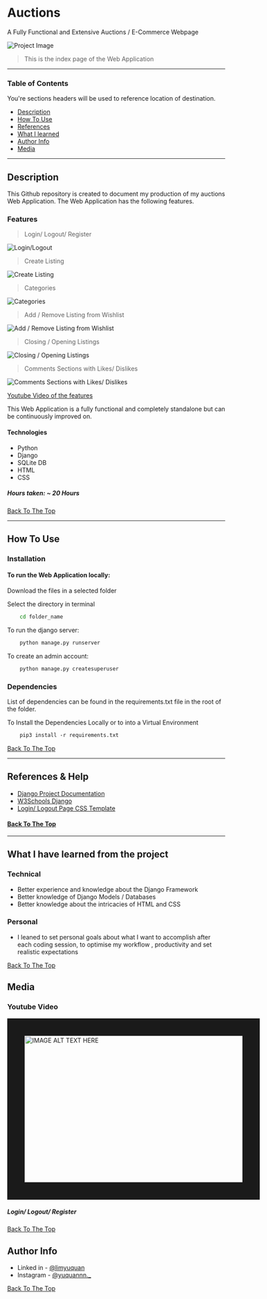 ﻿# Auctions
 A Fully Functional and Extensive Auctions / E-Commerce Webpage

![Project Image](https://github.com/limyuquan/auctions/blob/main/auctions/static/readme/indexgif.gif)

> This is the index page of the Web Application

---

### Table of Contents
You're sections headers will be used to reference location of destination.

- [Description](#description)
- [How To Use](#how-to-use)
- [References](#references)
- [What I learned](#what-i-have-learned-from-the-project)
- [Author Info](#author-info)
- [Media](#media)

---

## Description

This Github repository is created to document my production of my auctions Web Application. The Web Application has the following features.

### Features

> Login/ Logout/ Register

![Login/Logout](https://github.com/limyuquan/auctions/blob/main/auctions/static/readme/logingif.gif)

> Create Listing

![Create Listing](https://github.com/limyuquan/auctions/blob/main/auctions/static/readme/creategif.gif)

> Categories

![Categories](https://github.com/limyuquan/auctions/blob/main/auctions/static/readme/categoriesgif.gif)

> Add / Remove Listing from Wishlist

![Add / Remove Listing from Wishlist](https://github.com/limyuquan/auctions/blob/main/auctions/static/readme/wishlistgif.gif)

> Closing / Opening Listings

![Closing / Opening Listings](https://github.com/limyuquan/auctions/blob/main/auctions/static/readme/openclosegif.gif)

> Comments Sections with Likes/ Dislikes

![Comments Sections with Likes/ Dislikes](https://github.com/limyuquan/auctions/blob/main/auctions/static/readme/commentsgif.gif)

[Youtube Video of the features](#media)

This Web Application is a fully functional and completely standalone but can be continuously improved on.


#### Technologies

- Python
- Django
- SQLite DB
- HTML
- CSS

##### Hours taken: ~ 20 Hours

[Back To The Top](#table-of-contents)

---

## How To Use

### Installation

#### To run the Web Application locally:
Download the files in a selected folder

Select the directory in terminal
```bash
    cd folder_name
```
To run the django server:
```bash
    python manage.py runserver
```
To create an admin account:
```bash
    python manage.py createsuperuser
```

### Dependencies

List of dependencies can be found in the requirements.txt file in the root of the folder.

To Install the Dependencies Locally or to into a Virtual Environment
```html
    pip3 install -r requirements.txt
```

[Back To The Top](#auctions)

---

## References & Help
- [Django Project Documentation](https://docs.djangoproject.com/en/4.1/)
- [W3Schools Django](https://www.w3schools.com/django/)
- [Login/ Logout Page CSS Template](https://codepen.io/prathkum/pen/OJRvVzY)


#### [Back To The Top](#auctions)

---
## What I have learned from the project

### Technical
- Better experience and knowledge about the Django Framework
- Better knowledge of Django Models / Databases
- Better knowledge about the intricacies of HTML and CSS

### Personal
- I leaned to set personal goals about what I want to accomplish after each coding session, to optimise my workflow , productivity and set realistic expectations

[Back To The Top](#auctions)

## Media
### Youtube Video

<a href="http://www.youtube.com/watch?feature=player_embedded&v=H8n5xpnInRk
" target="_blank"><img src="https://img.youtube.com/vi/H8n5xpnInRk/0.jpg" 
alt="IMAGE ALT TEXT HERE" width="600" height="338" border="40" /></a>

##### Login/ Logout/ Register

[Back To The Top](#auctions)

## Author Info


- Linked in - [@limyuquan](https://www.linkedin.com/in/limyuquan/)
- Instagram - [@yuquannn._](https://www.instagram.com/yuquannn._/)


[Back To The Top](#auctions)

